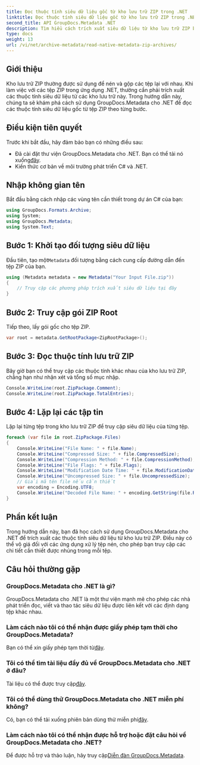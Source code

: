 ```yaml
---
title: Đọc thuộc tính siêu dữ liệu gốc từ kho lưu trữ ZIP trong .NET
linktitle: Đọc thuộc tính siêu dữ liệu gốc từ kho lưu trữ ZIP trong .NET
second_title: API GroupDocs.Metadata .NET
description: Tìm hiểu cách trích xuất siêu dữ liệu từ kho lưu trữ ZIP bằng GroupDocs.Metadata cho .NET. Khám phá hướng dẫn từng bước để đọc thuộc tính gốc.
type: docs
weight: 13
url: /vi/net/archive-metadata/read-native-metadata-zip-archives/
---
```

## Giới thiệu
Kho lưu trữ ZIP thường được sử dụng để nén và gộp các tệp lại với nhau. Khi làm việc với các tệp ZIP trong ứng dụng .NET, thường cần phải trích xuất các thuộc tính siêu dữ liệu từ các kho lưu trữ này. Trong hướng dẫn này, chúng ta sẽ khám phá cách sử dụng GroupDocs.Metadata cho .NET để đọc các thuộc tính siêu dữ liệu gốc từ tệp ZIP theo từng bước.
## Điều kiện tiên quyết
Trước khi bắt đầu, hãy đảm bảo bạn có những điều sau:
- Đã cài đặt thư viện GroupDocs.Metadata cho .NET. Bạn có thể tải nó xuống[đây](https://releases.groupdocs.com/metadata/net/).
- Kiến thức cơ bản về môi trường phát triển C# và .NET.

## Nhập không gian tên
Bắt đầu bằng cách nhập các vùng tên cần thiết trong dự án C# của bạn:
```csharp
using GroupDocs.Formats.Archive;
using System;
using GroupDocs.Metadata;
using System.Text;
```
## Bước 1: Khởi tạo đối tượng siêu dữ liệu
 Đầu tiên, tạo một`Metadata` đối tượng bằng cách cung cấp đường dẫn đến tệp ZIP của bạn.
```csharp
using (Metadata metadata = new Metadata("Your Input File.zip"))
{
    // Truy cập các phương pháp trích xuất siêu dữ liệu tại đây
}
```
## Bước 2: Truy cập gói ZIP Root
Tiếp theo, lấy gói gốc cho tệp ZIP.
```csharp
var root = metadata.GetRootPackage<ZipRootPackage>();
```
## Bước 3: Đọc thuộc tính lưu trữ ZIP
Bây giờ bạn có thể truy cập các thuộc tính khác nhau của kho lưu trữ ZIP, chẳng hạn như nhận xét và tổng số mục nhập.
```csharp
Console.WriteLine(root.ZipPackage.Comment);
Console.WriteLine(root.ZipPackage.TotalEntries);
```
## Bước 4: Lặp lại các tập tin
Lặp lại từng tệp trong kho lưu trữ ZIP để truy cập siêu dữ liệu của từng tệp.
```csharp
foreach (var file in root.ZipPackage.Files)
{
    Console.WriteLine("File Name: " + file.Name);
    Console.WriteLine("Compressed Size: " + file.CompressedSize);
    Console.WriteLine("Compression Method: " + file.CompressionMethod);
    Console.WriteLine("File Flags: " + file.Flags);
    Console.WriteLine("Modification Date Time: " + file.ModificationDateTime);
    Console.WriteLine("Uncompressed Size: " + file.UncompressedSize);
    // Giải mã tên file nếu cần thiết
    var encoding = Encoding.UTF8;
    Console.WriteLine("Decoded File Name: " + encoding.GetString(file.RawName));
}
```

## Phần kết luận
Trong hướng dẫn này, bạn đã học cách sử dụng GroupDocs.Metadata cho .NET để trích xuất các thuộc tính siêu dữ liệu từ kho lưu trữ ZIP. Điều này có thể vô giá đối với các ứng dụng xử lý tệp nén, cho phép bạn truy cập các chi tiết cần thiết được nhúng trong mỗi tệp.

## Câu hỏi thường gặp
### GroupDocs.Metadata cho .NET là gì?
GroupDocs.Metadata cho .NET là một thư viện mạnh mẽ cho phép các nhà phát triển đọc, viết và thao tác siêu dữ liệu được liên kết với các định dạng tệp khác nhau.
### Làm cách nào tôi có thể nhận được giấy phép tạm thời cho GroupDocs.Metadata?
 Bạn có thể xin giấy phép tạm thời từ[đây](https://purchase.groupdocs.com/temporary-license/).
### Tôi có thể tìm tài liệu đầy đủ về GroupDocs.Metadata cho .NET ở đâu?
 Tài liệu có thể được truy cập[đây](https://reference.groupdocs.com/metadata/net/).
### Tôi có thể dùng thử GroupDocs.Metadata cho .NET miễn phí không?
 Có, bạn có thể tải xuống phiên bản dùng thử miễn phí[đây](https://releases.groupdocs.com/).
### Làm cách nào tôi có thể nhận được hỗ trợ hoặc đặt câu hỏi về GroupDocs.Metadata cho .NET?
 Để được hỗ trợ và thảo luận, hãy truy cập[Diễn đàn GroupDocs.Metadata](https://forum.groupdocs.com/c/metadata/14).